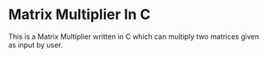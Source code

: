 # Matrix Multiplier In C

This is a Matrix Multiplier written in C which can multiply two matrices given as input by user.
